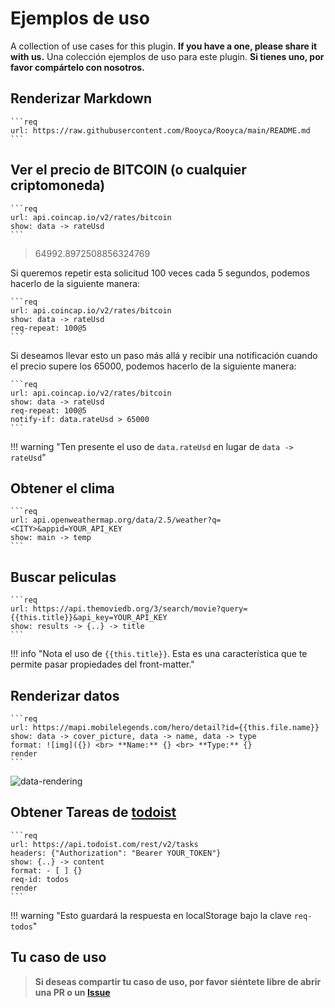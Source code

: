 # Ejemplos de uso

A collection of use cases for this plugin. **If you have a one, please share it with us.**
Una colección ejemplos de uso para este plugin. **Si tienes uno, por favor compártelo con nosotros.**


## Renderizar Markdown

~~~makdown
```req
url: https://raw.githubusercontent.com/Rooyca/Rooyca/main/README.md
```
~~~

## Ver el precio de BITCOIN (o cualquier criptomoneda)

~~~makdown
```req 
url: api.coincap.io/v2/rates/bitcoin
show: data -> rateUsd
```
~~~

> 64992.8972508856324769

Si queremos repetir esta solicitud 100 veces cada 5 segundos, podemos hacerlo de la siguiente manera:

~~~makdown
```req 
url: api.coincap.io/v2/rates/bitcoin
show: data -> rateUsd
req-repeat: 100@5
```
~~~

Si deseamos llevar esto un paso más allá y recibir una notificación cuando el precio supere los 65000, podemos hacerlo de la siguiente manera:

~~~makdown
```req 
url: api.coincap.io/v2/rates/bitcoin
show: data -> rateUsd
req-repeat: 100@5
notify-if: data.rateUsd > 65000
```
~~~

!!! warning "Ten presente el uso de `data.rateUsd` en lugar de `data -> rateUsd`"

## Obtener el clima

~~~makdown
```req
url: api.openweathermap.org/data/2.5/weather?q=<CITY>&appid=YOUR_API_KEY
show: main -> temp
```
~~~

## Buscar peliculas

~~~makdown
```req
url: https://api.themoviedb.org/3/search/movie?query={{this.title}}&api_key=YOUR_API_KEY
show: results -> {..} -> title
```
~~~

!!! info "Nota el uso de `{{this.title}}`. Esta es una característica que te permite pasar propiedades del front-matter."

## Renderizar datos

~~~makdown
```req
url: https://mapi.mobilelegends.com/hero/detail?id={{this.file.name}}
show: data -> cover_picture, data -> name, data -> type
format: ![img]({}) <br> **Name:** {} <br> **Type:** {}
render
```
~~~

![data-rendering](/en/usecase/data-rendering.jpg)

## Obtener Tareas de [todoist](https://todoist.com/)

~~~makdown
```req
url: https://api.todoist.com/rest/v2/tasks
headers: {"Authorization": "Bearer YOUR_TOKEN"}
show: {..} -> content
format: - [ ] {}
req-id: todos
render
```
~~~

!!! warning "Esto guardará la respuesta en localStorage bajo la clave `req-todos`"

## Tu caso de uso

> **Si deseas compartir tu caso de uso, por favor siéntete libre de abrir una PR o un [Issue](https://github.com/Rooyca/obsidian-api-request/issues/new/choose)**